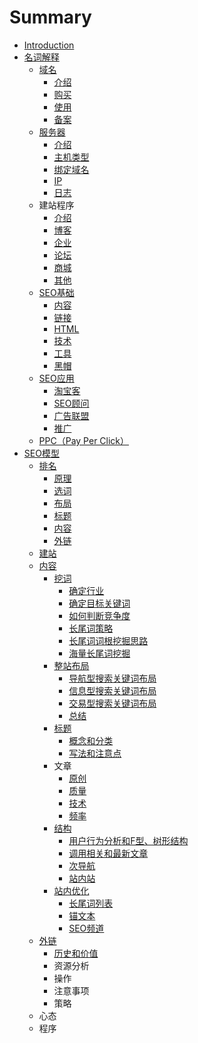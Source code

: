 # Summary

* [Introduction](README.md)
* [名词解释](chapter1.md)
  * [域名](chapter1/yu-ming.md)
    * [介绍](chapter1/yu-ming/jie-shao.md)
    * [购买](chapter1/yu-ming/gou-mai.md)
    * [使用](chapter1/yu-ming/shi-yong.md)
    * [备案](chapter1/yu-ming/bei-an.md)
  * [服务器](chapter1/fu-wu-qi.md)
    * [介绍](chapter1/fu-wu-qi/jie-shao.md)
    * [主机类型](chapter1/fu-wu-qi/zhu-ji-lei-xing.md)
    * [绑定域名](chapter1/fu-wu-qi/bang-ding-yu-ming.md)
    * [IP](chapter1/fu-wu-qi/ip.md)
    * [日志](chapter1/fu-wu-qi/ri-zhi.md)
  * 建站程序
    * [介绍](chapter1/jie-shao.md)
    * [博客](chapter1/bo-ke.md)
    * [企业](chapter1/qi-ye.md)
    * [论坛](chapter1/lun-tan.md)
    * [商城](chapter1/shang-cheng.md)
    * [其他](chapter1/qi-ta.md)
  * [SEO基础](chapter1/seoji-chu.md)
    * [内容](chapter1/seoji-chu/nei-rong.md)
    * [链接](chapter1/seoji-chu/lian-jie.md)
    * [HTML](chapter1/seoji-chu/html.md)
    * [技术](chapter1/seoji-chu/ji-zhu.md)
    * [工具](chapter1/seoji-chu/gong-ju.md)
    * [黑帽](chapter1/seoji-chu/hei-mao.md)
  * [SEO应用](chapter1/seoying-yong.md)
    * [淘宝客](chapter1/tao-bao-ke.md)
    * [SEO顾问](chapter1/seogu-wen.md)
    * [广告联盟](chapter1/guang-gao-lian-meng.md)
    * [推广](chapter1/tui-guang.md)
  * [PPC（Pay Per Click）](chapter1/ppcpay-per-click.md)
* [SEO模型](seomo-xing.md)
  * [排名](seomo-xing/pai-ming.md)
    * [原理](seomo-xing/pai-ming/yuan-li.md)
    * [选词](seomo-xing/pai-ming/xuan-ci.md)
    * [布局](seomo-xing/pai-ming/bu-ju.md)
    * [标题](seomo-xing/pai-ming/biao-ti.md)
    * [内容](seomo-xing/pai-ming/nei-rong.md)
    * [外链](seomo-xing/pai-ming/wai-lian.md)
  * [建站](seomo-xing/jian-zhan.md)
  * [内容](seomo-xing/nei-rong.md)
    * [挖词](seomo-xing/nei-rong/wa-ci.md)
      * [确定行业](seomo-xing/nei-rong/wa-ci/que-ding-xing-ye.md)
      * [确定目标关键词](seomo-xing/nei-rong/wa-ci/que-ding-mu-biao-guan-jian-ci.md)
      * [如何判断竞争度](seomo-xing/nei-rong/wa-ci/ru-he-pan-duan-jing-zheng-du.md)
      * [长尾词策略](seomo-xing/nei-rong/wa-ci/chang-wei-ci-ce-lve.md)
      * [长尾词词根挖掘思路](seomo-xing/nei-rong/wa-ci/chang-wei-ci-ci-gen-wa-jue-si-lu.md)
      * [海量长尾词挖掘](seomo-xing/nei-rong/wa-ci/hai-liang-chang-wei-ci-wa-jue.md)
    * [整站布局](seomo-xing/nei-rong/zheng-zhan-bu-ju.md)
      * [导航型搜索关键词布局](seomo-xing/nei-rong/zheng-zhan-bu-ju/dao-hang-xing-sou-suo-guan-jian-ci-bu-ju.md)
      * [信息型搜索关键词布局](seomo-xing/nei-rong/zheng-zhan-bu-ju/xin-xi-xing-sou-suo-guan-jian-ci-bu-ju.md)
      * [交易型搜索关键词布局](seomo-xing/nei-rong/zheng-zhan-bu-ju/jiao-yi-xing-sou-suo-guan-jian-ci-bu-ju.md)
      * [总结](seomo-xing/nei-rong/zheng-zhan-bu-ju/zong-jie.md)
    * [标题](seomo-xing/nei-rong/biao-ti.md)
      * [概念和分类](seomo-xing/nei-rong/biao-ti/gai-nian-he-fen-lei.md)
      * [写法和注意点](seomo-xing/nei-rong/biao-ti/xie-fa-he-zhu-yi-dian.md)
    * 文章
      * [原创](seomo-xing/nei-rong/yuan-chuang.md)
      * [质量](seomo-xing/nei-rong/zhi-liang.md)
      * [技术](seomo-xing/nei-rong/ji-zhu.md)
      * [频率](seomo-xing/nei-rong/pin-lv.md)
    * [结构](seomo-xing/nei-rong/jie-gou.md)
      * [用户行为分析和F型、树形结构](seomo-xing/nei-rong/jie-gou/yong-hu-xing-wei-fen-xi-he-f-xing-3001-shu-xing-jie-gou.md)
      * [调用相关和最新文章](seomo-xing/nei-rong/jie-gou/diao-yong-xiang-guan-he-zui-xin-wen-zhang.md)
      * [次导航](seomo-xing/nei-rong/jie-gou/ci-dao-hang.md)
      * [站内站](seomo-xing/nei-rong/jie-gou/zhan-nei-zhan.md)
    * [站内优化](seomo-xing/nei-rong/zhan-nei-you-hua.md)
      * [长尾词列表](seomo-xing/nei-rong/zhan-nei-you-hua/chang-wei-ci-lie-biao.md)
      * [锚文本](seomo-xing/nei-rong/zhan-nei-you-hua/mao-wen-ben.md)
      * [SEO频道](seomo-xing/nei-rong/zhan-nei-you-hua/seopin-dao.md)
  * [外链](seomo-xing/wai-lian.md)
    * [历史和价值](seomo-xing/wai-lian/li-shi-he-jia-zhi.md)
    * 资源分析
    * 操作
    * 注意事项
    * 策略
  * 心态
  * 程序

